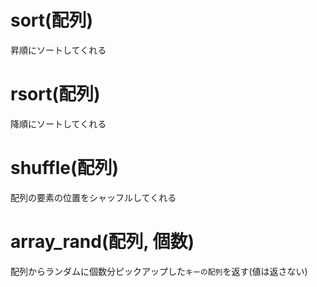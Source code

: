 # sort(配列)
昇順にソートしてくれる

# rsort(配列)
降順にソートしてくれる

# shuffle(配列)
配列の要素の位置をシャッフルしてくれる

# array_rand(配列, 個数)
配列からランダムに個数分ピックアップした`キーの配列`を返す(値は返さない)